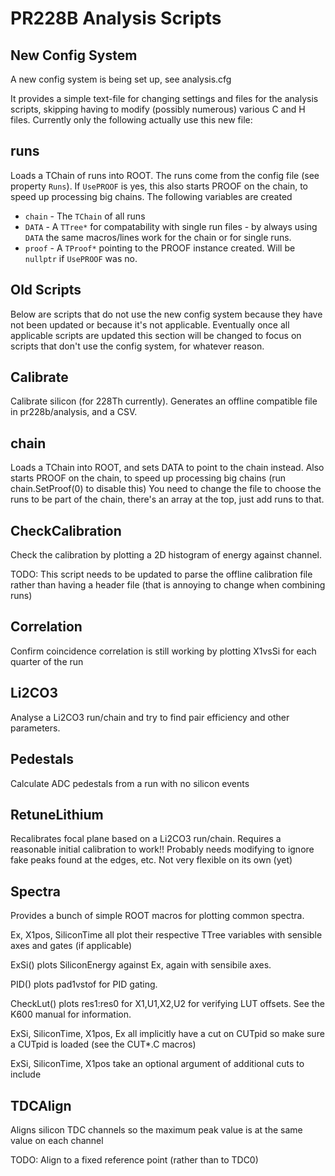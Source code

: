 PR228B Analysis Scripts
========================

New Config System
-----------------
A new config system is being set up, see analysis.cfg

It provides a simple text-file for changing settings and files for the
analysis scripts, skipping having to modify (possibly numerous) various
C and H files. Currently only the following actually use this new file:

runs
----
Loads a TChain of runs into ROOT. The runs come from the config file
(see property `Runs`). If `UsePROOF` is yes, this also starts PROOF on the
chain, to speed up processing big chains. The following variables are
created

* `chain` - The `TChain` of all runs
* `DATA` - A `TTree*` for compatability with single run files - by
    always using `DATA` the same macros/lines work for the chain or
    for single runs.
* `proof` - A `TProof*` pointing to the PROOF instance created. Will be
    `nullptr` if `UsePROOF` was no.

Old Scripts
-----------
Below are scripts that do not use the new config system because they
have not been updated or because it's not applicable. Eventually once
all applicable scripts are updated this section will be changed to focus
on scripts that don't use the config system, for whatever reason.


Calibrate
---------
Calibrate silicon (for 228Th currently). Generates an offline
compatible file in pr228b/analysis, and a CSV.

chain
-----
Loads a TChain into ROOT, and sets DATA to point to the chain instead.
Also starts PROOF on the chain, to speed up processing big chains
(run chain.SetProof(0) to disable this)
You need to change the file to choose the runs to be part of the chain,
there's an array at the top, just add runs to that.

CheckCalibration
----------------
Check the calibration by plotting a 2D histogram of energy against
channel.

TODO: This script needs to be updated to parse the offline calibration
file rather than having a header file (that is annoying to change
when combining runs)

Correlation
-----------
Confirm coincidence correlation is still working by plotting X1vsSi
for each quarter of the run

Li2CO3
------
Analyse a Li2CO3 run/chain and try to find pair efficiency
and other parameters.

Pedestals
---------
Calculate ADC pedestals from a run with no silicon events

RetuneLithium
-------------
Recalibrates focal plane based on a Li2CO3 run/chain. Requires a reasonable
initial calibration to work!! Probably needs modifying to ignore fake
peaks found at the edges, etc. Not very flexible on its own (yet)

Spectra
-------
Provides a bunch of simple ROOT macros for plotting common spectra.

Ex, X1pos, SiliconTime all plot their respective TTree variables with
sensible axes and gates (if applicable)

ExSi() plots SiliconEnergy against Ex, again with sensibile axes.

PID() plots pad1vstof for PID gating.

CheckLut() plots res1:res0 for X1,U1,X2,U2 for verifying LUT offsets.
See the K600 manual for information.

ExSi, SiliconTime, X1pos, Ex all implicitly have a cut on CUTpid so make
sure a CUTpid is loaded (see the CUT\*.C macros)

ExSi, SiliconTime, X1pos take an optional argument of additional cuts
to include

TDCAlign
--------
Aligns silicon TDC channels so the maximum peak value is at the same value on each channel

TODO: Align to a fixed reference point (rather than to TDC0)

